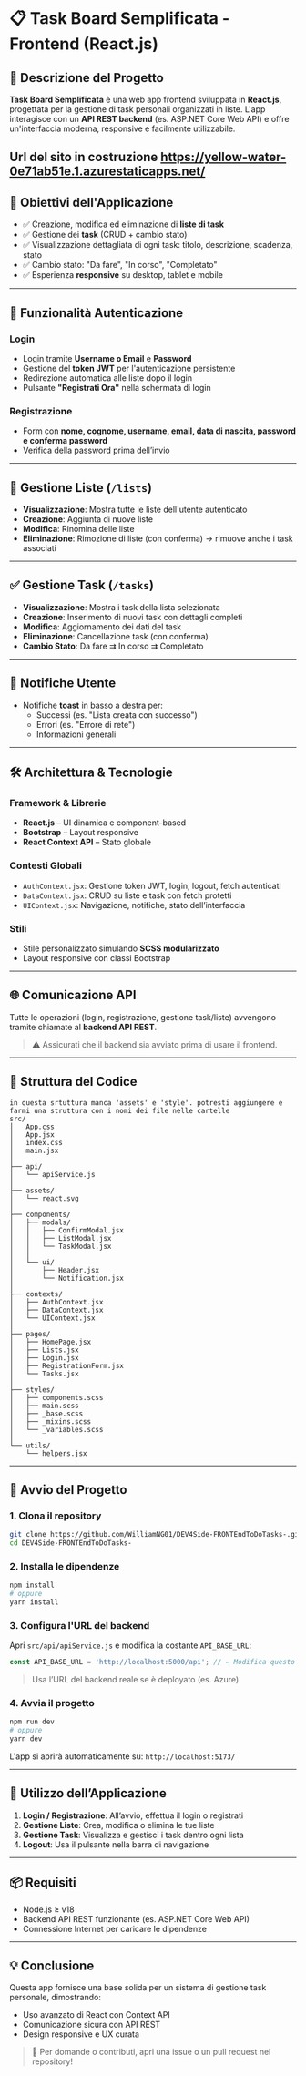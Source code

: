 # 📋 Task Board Semplificata - Frontend (React.js)

## 📌 Descrizione del Progetto

**Task Board Semplificata** è una web app frontend sviluppata in **React.js**, progettata per la gestione di task personali organizzati in liste. L'app interagisce con un **API REST backend** (es. ASP.NET Core Web API) e offre un'interfaccia moderna, responsive e facilmente utilizzabile.

**Url del sito in costruzione** https://yellow-water-0e71ab51e.1.azurestaticapps.net/
---

## 🎯 Obiettivi dell'Applicazione

- ✅ Creazione, modifica ed eliminazione di **liste di task**
- ✅ Gestione dei **task** (CRUD + cambio stato)
- ✅ Visualizzazione dettagliata di ogni task: titolo, descrizione, scadenza, stato
- ✅ Cambio stato: "Da fare", "In corso", "Completato"
- ✅ Esperienza **responsive** su desktop, tablet e mobile

---

## 🔐 Funzionalità Autenticazione

### Login

- Login tramite **Username o Email** e **Password**
- Gestione del **token JWT** per l'autenticazione persistente
- Redirezione automatica alle liste dopo il login
- Pulsante **"Registrati Ora"** nella schermata di login

### Registrazione

- Form con **nome, cognome, username, email, data di nascita, password e conferma password**
- Verifica della password prima dell’invio

---

## 📂 Gestione Liste (`/lists`)

- **Visualizzazione**: Mostra tutte le liste dell'utente autenticato
- **Creazione**: Aggiunta di nuove liste
- **Modifica**: Rinomina delle liste
- **Eliminazione**: Rimozione di liste (con conferma) → rimuove anche i task associati

---

## ✅ Gestione Task (`/tasks`)

- **Visualizzazione**: Mostra i task della lista selezionata
- **Creazione**: Inserimento di nuovi task con dettagli completi
- **Modifica**: Aggiornamento dei dati del task
- **Eliminazione**: Cancellazione task (con conferma)
- **Cambio Stato**: Da fare ⇉ In corso ⇉ Completato

---

## 🔔 Notifiche Utente

- Notifiche **toast** in basso a destra per:
  - Successi (es. "Lista creata con successo")
  - Errori (es. "Errore di rete")
  - Informazioni generali

---

## 🛠️ Architettura & Tecnologie

### Framework & Librerie

- **React.js** – UI dinamica e component-based
- **Bootstrap** – Layout responsive
- **React Context API** – Stato globale

### Contesti Globali

- `AuthContext.jsx`: Gestione token JWT, login, logout, fetch autenticati
- `DataContext.jsx`: CRUD su liste e task con fetch protetti
- `UIContext.jsx`: Navigazione, notifiche, stato dell’interfaccia

### Stili

- Stile personalizzato simulando **SCSS modularizzato**
- Layout responsive con classi Bootstrap

---

## 🌐 Comunicazione API

Tutte le operazioni (login, registrazione, gestione task/liste) avvengono tramite chiamate al **backend API REST**.

> ⚠️ Assicurati che il backend sia avviato prima di usare il frontend.

---

## 📁 Struttura del Codice

```
in questa srtuttura manca 'assets' e 'style'. potresti aggiungere e farmi una struttura con i nomi dei file nelle cartelle
src/
│   App.css
│   App.jsx
│   index.css
│   main.jsx
│
├── api/
│   └── apiService.js
│
├── assets/
│   └── react.svg
│
├── components/
│   ├── modals/
│   │   ├── ConfirmModal.jsx
│   │   ├── ListModal.jsx
│   │   └── TaskModal.jsx
│   │
│   └── ui/
│       ├── Header.jsx
│       └── Notification.jsx
│
├── contexts/
│   ├── AuthContext.jsx
│   ├── DataContext.jsx
│   └── UIContext.jsx
│
├── pages/
│   ├── HomePage.jsx
│   ├── Lists.jsx
│   ├── Login.jsx
│   ├── RegistrationForm.jsx
│   └── Tasks.jsx
│
├── styles/
│   ├── components.scss
│   ├── main.scss
│   ├── _base.scss
│   ├── _mixins.scss
│   └── _variables.scss
│
└── utils/
    └── helpers.jsx
```

---

## 🚀 Avvio del Progetto

### 1. Clona il repository

```bash
git clone https://github.com/WilliamNG01/DEV4Side-FRONTEndToDoTasks-.git
cd DEV4Side-FRONTEndToDoTasks-
```

### 2. Installa le dipendenze

```bash
npm install
# oppure
yarn install
```

### 3. Configura l'URL del backend

Apri `src/api/apiService.js` e modifica la costante `API_BASE_URL`:

```js
const API_BASE_URL = 'http://localhost:5000/api'; // ← Modifica questo URL
```

> Usa l’URL del backend reale se è deployato (es. Azure)

### 4. Avvia il progetto

```bash
npm run dev
# oppure
yarn dev
```

L'app si aprirà automaticamente su: `http://localhost:5173/`

---

## 🧬 Utilizzo dell’Applicazione

1. **Login / Registrazione**: All’avvio, effettua il login o registrati
2. **Gestione Liste**: Crea, modifica o elimina le tue liste
3. **Gestione Task**: Visualizza e gestisci i task dentro ogni lista
4. **Logout**: Usa il pulsante nella barra di navigazione

---

## 📦 Requisiti

- Node.js ≥ v18
- Backend API REST funzionante (es. ASP.NET Core Web API)
- Connessione Internet per caricare le dipendenze

---

## 💡 Conclusione

Questa app fornisce una base solida per un sistema di gestione task personale, dimostrando:

- Uso avanzato di React con Context API
- Comunicazione sicura con API REST
- Design responsive e UX curata

> 📨 Per domande o contributi, apri una issue o un pull request nel repository!

